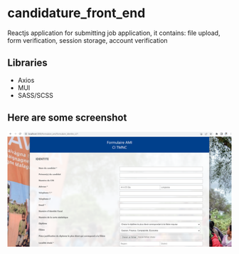 # candidature_front_end
Reactjs application for submitting job application, it contains: file upload, form verification, session storage, account verification

<div>
  <h2>Libraries</h2>
  <p>
    <ul>
      <li>Axios</li>
      <li>MUI</li>
      <li>SASS/SCSS</li>
    </ul>
  </p>
  
  <h2>Here are some screenshot</h2>
    <img src="capture1.png"/>
</div>
